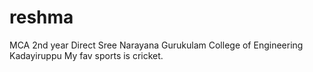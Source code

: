 # reshma
MCA 2nd year Direct
Sree Narayana Gurukulam College of Engineering
Kadayiruppu
My fav sports is cricket.
